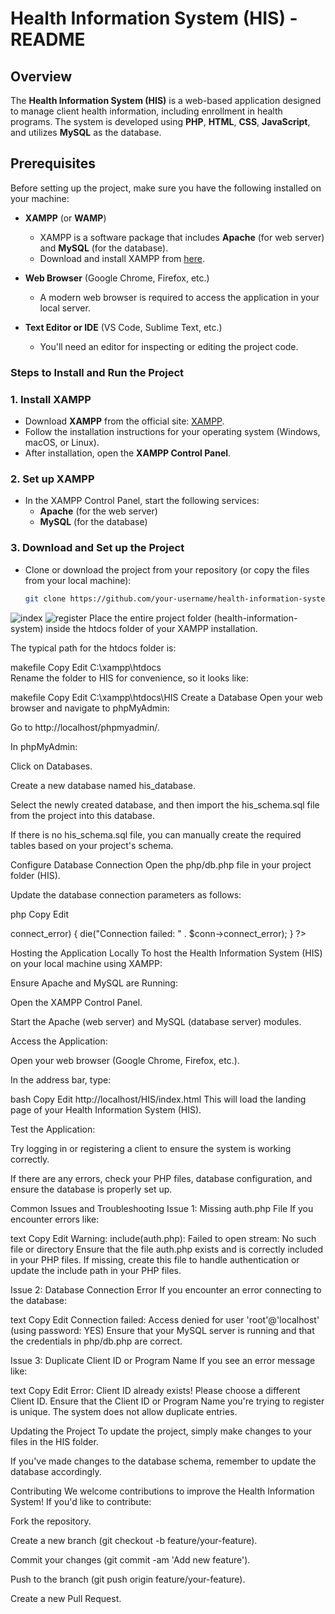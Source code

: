 # Health Information System (HIS) - README

## Overview

The **Health Information System (HIS)** is a web-based application designed to manage client health information, including enrollment in health programs. The system is developed using **PHP**, **HTML**, **CSS**, **JavaScript**, and utilizes **MySQL** as the database.

## Prerequisites

Before setting up the project, make sure you have the following installed on your machine:

- **XAMPP** (or **WAMP**)
  - XAMPP is a software package that includes **Apache** (for web server) and **MySQL** (for the database).
  - Download and install XAMPP from [here](https://www.apachefriends.org/index.html).

- **Web Browser** (Google Chrome, Firefox, etc.)
  - A modern web browser is required to access the application in your local server.

- **Text Editor or IDE** (VS Code, Sublime Text, etc.)
  - You'll need an editor for inspecting or editing the project code.

### Steps to Install and Run the Project

### 1. Install XAMPP

- Download **XAMPP** from the official site: [XAMPP](https://www.apachefriends.org/index.html).
- Follow the installation instructions for your operating system (Windows, macOS, or Linux).
- After installation, open the **XAMPP Control Panel**.

### 2. Set up XAMPP

- In the XAMPP Control Panel, start the following services:
  - **Apache** (for the web server)
  - **MySQL** (for the database)

### 3. Download and Set up the Project

- Clone or download the project from your repository (or copy the files from your local machine):
  ```bash
  git clone https://github.com/your-username/health-information-system.git
![index](https://github.com/user-attachments/assets/71454f53-9a52-402a-a174-a98b5411cdf4)
![register](https://github.com/user-attachments/assets/29b25ecc-40a5-4e1c-aa8c-4eec1121346c)
Place the entire project folder (health-information-system) inside the htdocs folder of your XAMPP installation.

The typical path for the htdocs folder is:

makefile
Copy
Edit
C:\xampp\htdocs\
Rename the folder to HIS for convenience, so it looks like:

makefile
Copy
Edit
C:\xampp\htdocs\HIS
 Create a Database
Open your web browser and navigate to phpMyAdmin:

Go to http://localhost/phpmyadmin/.

In phpMyAdmin:

Click on Databases.

Create a new database named his_database.

Select the newly created database, and then import the his_schema.sql file from the project into this database.

If there is no his_schema.sql file, you can manually create the required tables based on your project's schema.

 Configure Database Connection
Open the php/db.php file in your project folder (HIS).

Update the database connection parameters as follows:

php
Copy
Edit
<?php
// Database connection details
$servername = "localhost";
$username = "root";  // Default username for XAMPP
$password = "";      // Default password for XAMPP is empty
$dbname = "his_database";  // The name of the database you created

// Create connection
$conn = new mysqli($servername, $username, $password, $dbname);

// Check connection
if ($conn->connect_error) {
    die("Connection failed: " . $conn->connect_error);
}
?>
 Hosting the Application Locally
To host the Health Information System (HIS) on your local machine using XAMPP:

Ensure Apache and MySQL are Running:

Open the XAMPP Control Panel.

Start the Apache (web server) and MySQL (database server) modules.

Access the Application:

Open your web browser (Google Chrome, Firefox, etc.).

In the address bar, type:

bash
Copy
Edit
http://localhost/HIS/index.html
This will load the landing page of your Health Information System (HIS).

Test the Application:

Try logging in or registering a client to ensure the system is working correctly.

If there are any errors, check your PHP files, database configuration, and ensure the database is properly set up.

 Common Issues and Troubleshooting
Issue 1: Missing auth.php File
If you encounter errors like:

text
Copy
Edit
Warning: include(auth.php): Failed to open stream: No such file or directory
Ensure that the file auth.php exists and is correctly included in your PHP files. If missing, create this file to handle authentication or update the include path in your PHP files.

Issue 2: Database Connection Error
If you encounter an error connecting to the database:

text
Copy
Edit
Connection failed: Access denied for user 'root'@'localhost' (using password: YES)
Ensure that your MySQL server is running and that the credentials in php/db.php are correct.

Issue 3: Duplicate Client ID or Program Name
If you see an error message like:

text
Copy
Edit
Error: Client ID already exists! Please choose a different Client ID.
Ensure that the Client ID or Program Name you're trying to register is unique. The system does not allow duplicate entries.

Updating the Project
To update the project, simply make changes to your files in the HIS folder.

If you've made changes to the database schema, remember to update the database accordingly.

 Contributing
We welcome contributions to improve the Health Information System! If you'd like to contribute:

Fork the repository.

Create a new branch (git checkout -b feature/your-feature).

Commit your changes (git commit -am 'Add new feature').

Push to the branch (git push origin feature/your-feature).

Create a new Pull Request.
